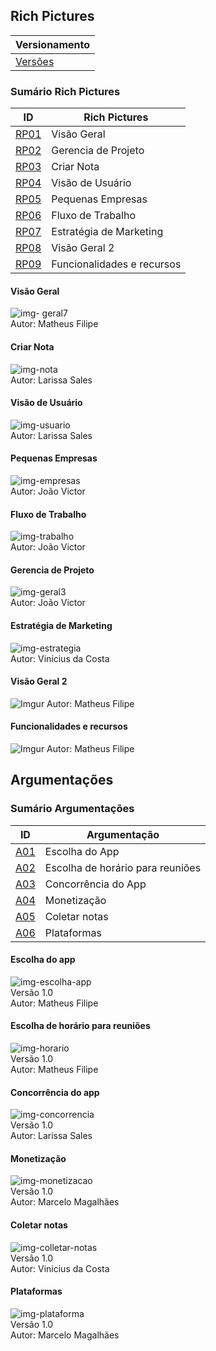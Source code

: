 

## Rich Pictures 


|Versionamento|
|-------|
|[Versões](https://requisitos-2018-2-evernote.github.io/Evernote/Pre-Rastreabilidade-versões) |


### Sumário Rich Pictures

| ID | Rich Pictures |
|----|------|
| [RP01](https://requisitos-2018-2-evernote.github.io/Evernote/Pre-Rastreabilidade/#visao-geral) | Visão Geral |
| [RP02](https://requisitos-2018-2-evernote.github.io/Evernote/Pre-Rastreabilidade/#Gerencia-de-Projeto) | Gerencia de Projeto |
| [RP03](https://requisitos-2018-2-evernote.github.io/Evernote/Pre-Rastreabilidade/#criar-nota) | Criar Nota |
| [RP04](https://requisitos-2018-2-evernote.github.io/Evernote/Pre-Rastreabilidade/#visao-de-usuario) | Visão de Usuário |
| [RP05](https://requisitos-2018-2-evernote.github.io/Evernote/Pre-Rastreabilidade/#pequenas-empresas) | Pequenas Empresas |
| [RP06](https://requisitos-2018-2-evernote.github.io/Evernote/Pre-Rastreabilidade/#fluxo-de-trabalho) | Fluxo de Trabalho |
| [RP07](https://requisitos-2018-2-evernote.github.io/Evernote/Pre-Rastreabilidade/#estrategia-de-marketing) | Estratégia de Marketing |
| [RP08](https://requisitos-2018-2-evernote.github.io/Evernote/Pre-Rastreabilidade/#visao-geral-2) | Visão Geral 2 |
| [RP09](https://requisitos-2018-2-evernote.github.io/Evernote/Pre-Rastreabilidade/#funcionalidades-e-recursos) | Funcionalidades e recursos |


#### Visão Geral


![img- geral7](https://i.imgur.com/FTEbY1r.png)  
Autor: Matheus Filipe

#### Criar Nota
![img-nota](https://i.imgur.com/hlg0A52.jpg)  
Autor: Larissa Sales

#### Visão de Usuário
![img-usuario](https://i.imgur.com/meMKqdW.png)  
Autor: Larissa Sales

#### Pequenas Empresas
![img-empresas](https://i.imgur.com/0Acz1pW.png)  
Autor: João Victor

#### Fluxo de Trabalho
![img-trabalho](https://i.imgur.com/IT3rbkp.png)  
Autor: João Victor

#### Gerencia de Projeto 
![img-geral3](https://i.imgur.com/rXttLcQ.png)  
Autor: João Victor

#### Estratégia de Marketing
![img-estrategia](https://i.imgur.com/bxVk8xA.jpg)  
Autor: Vinícius da Costa

#### Visão Geral 2
![Imgur](https://i.imgur.com/9jMq9Wu.jpg)
Autor: Matheus Filipe

#### Funcionalidades e recursos
![Imgur](https://i.imgur.com/RIHuQF0.jpg)
Autor: Matheus Filipe

## Argumentações

### Sumário Argumentações

| ID | Argumentação |
|----|------|
| [A01](https://requisitos-2018-2-evernote.github.io/Evernote/Pre-Rastreabilidade/#escolha-do-app) | Escolha do App |
| [A02](https://requisitos-2018-2-evernote.github.io/Evernote/Pre-Rastreabilidade/#escolha-de-horario-para-reunioes) | Escolha de horário para reuniões |
| [A03](https://requisitos-2018-2-evernote.github.io/Evernote/Pre-Rastreabilidade/#concorrencia-do-app) | Concorrência do App |
| [A04](https://requisitos-2018-2-evernote.github.io/Evernote/Pre-Rastreabilidade/#monetizacao) | Monetização |
| [A05](https://requisitos-2018-2-evernote.github.io/Evernote/Pre-Rastreabilidade/#coletar-notas) | Coletar notas |
| [A06](https://requisitos-2018-2-evernote.github.io/Evernote/Pre-Rastreabilidade/#plataformas) | Plataformas |


#### Escolha do app
![img-escolha-app](https://i.imgur.com/9TZdzhW.png)  
Versão 1.0  
Autor: Matheus Filipe

#### Escolha de horário para reuniões
![img-horario](https://i.imgur.com/ej1RfzS.png)  
Versão 1.0  
Autor: Matheus Filipe

#### Concorrência do app
![img-concorrencia](https://i.imgur.com/GkpJSVi.png)  
Versão 1.0  
Autor: Larissa Sales

#### Monetização
![img-monetizacao](https://i.imgur.com/vspLN9l.png)  
Versão 1.0  
Autor: Marcelo Magalhães

#### Coletar notas
![img-colletar-notas](https://i.imgur.com/ClPAwfQ.jpg)  
Versão 1.0  
Autor: Vinícius da Costa

#### Plataformas
![img-plataforma](https://imgur.com/VaZO1Mc.png)  
Versão 1.0  
Autor: Marcelo Magalhães